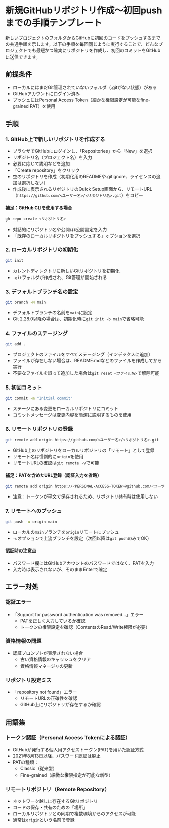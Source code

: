 # 新規GitHubリポジトリ作成～初回pushまでの手順テンプレート

新しいプロジェクトのフォルダからGitHubに初回のコードをプッシュするまでの共通手順を示します。以下の手順を毎回同じように実行することで、どんなプロジェクトでも最短かつ確実にリポジトリを作成し、初回のコミットをGitHubに送信できます。

## 前提条件
- ローカルにはまだGit管理されていないフォルダ（.gitがない状態）がある
- GitHubアカウントにログイン済み
- プッシュにはPersonal Access Token（細かな権限設定が可能なfine-grained PAT）を使用

## 手順

### 1. GitHub上で新しいリポジトリを作成する
- ブラウザでGitHubにログインし、「Repositories」から「New」を選択
- リポジトリ名（プロジェクト名）を入力
- 必要に応じて説明などを追加
- 「Create repository」をクリック
- 空のリポジトリを作成（初期化用のREADMEや.gitignore、ライセンスの追加は選択しない）
- 作成後に表示されるリポジトリのQuick Setup画面から、リモートURL（`https://github.com/<ユーザー名>/<リポジトリ名>.git`）をコピー

#### 補足：GitHub CLIを使用する場合
```bash
gh repo create <リポジトリ名>
```
- 対話的にリポジトリ名や公開/非公開設定を入力
- 「既存のローカルリポジトリをプッシュする」オプションを選択

### 2. ローカルリポジトリの初期化
```bash
git init
```
- カレントディレクトリに新しいGitリポジトリを初期化
- `.git`フォルダが作成され、Git管理が開始される

### 3. デフォルトブランチ名の設定
```bash
git branch -M main
```
- デフォルトブランチの名前を`main`に設定
- Git 2.28.0以降の場合は、初期化時に`git init -b main`で省略可能

### 4. ファイルのステージング
```bash
git add .
```
- プロジェクトのファイルをすべてステージング（インデックスに追加）
- ファイルが存在しない場合は、README.mdなどのファイルを作成してから実行
- 不要なファイルを誤って追加した場合は`git reset <ファイル名>`で解除可能

### 5. 初回コミット
```bash
git commit -m "Initial commit"
```
- ステージにある変更をローカルリポジトリにコミット
- コミットメッセージは変更内容を簡潔に説明するものを使用

### 6. リモートリポジトリの登録
```bash
git remote add origin https://github.com/<ユーザー名>/<リポジトリ名>.git
```
- GitHub上のリポジトリをローカルリポジトリの「リモート」として登録
- リモート名は慣例的に`origin`を使用
- リモートURLの確認は`git remote -v`で可能

#### 補足：PATを含めたURL登録（認証入力を省略）
```bash
git remote add origin https://<PERSONAL-ACCESS-TOKEN>@github.com/<ユーザー名>/<リポジトリ名>.git
```
- 注意：トークンが平文で保存されるため、リポジトリ共有時は使用しない

### 7. リモートへのプッシュ
```bash
git push -u origin main
```
- ローカルの`main`ブランチを`origin`リモートにプッシュ
- `-u`オプションで上流ブランチを設定（次回以降は`git push`のみでOK）

#### 認証時の注意点
- パスワード欄にはGitHubアカウントのパスワードではなく、PATを入力
- 入力時は表示されないが、そのままEnterで確定

## エラー対処

### 認証エラー
- 「Support for password authentication was removed...」エラー
  - PATを正しく入力しているか確認
  - トークンの権限設定を確認（ContentsのRead/Write権限が必要）

### 資格情報の問題
- 認証プロンプトが表示されない場合
  - 古い資格情報のキャッシュをクリア
  - 資格情報マネージャの更新

### リポジトリ設定ミス
- 「repository not found」エラー
  - リモートURLの正確性を確認
  - GitHub上にリポジトリが存在するか確認

## 用語集

### トークン認証（Personal Access Tokenによる認証）
- GitHubが発行する個人用アクセストークン(PAT)を用いた認証方式
- 2021年8月13日以降、パスワード認証は廃止
- PATの種類：
  - Classic（従来型）
  - Fine-grained（細微な権限指定が可能な新型）

### リモートリポジトリ（Remote Repository）
- ネットワーク越しに存在するGitリポジトリ
- コードの保存・共有のための「場所」
- ローカルリポジトリとの同期で複数環境からのアクセスが可能
- 通常は`origin`という名前で登録
